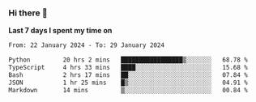 ### Hi there 👋

**Last 7 days I spent my time on**
<!--START_SECTION:waka-->

```txt
From: 22 January 2024 - To: 29 January 2024

Python         20 hrs 2 mins   █████████████████▒░░░░░░░   68.78 %
TypeScript     4 hrs 33 mins   ████░░░░░░░░░░░░░░░░░░░░░   15.68 %
Bash           2 hrs 17 mins   ██░░░░░░░░░░░░░░░░░░░░░░░   07.84 %
JSON           1 hr 25 mins    █▒░░░░░░░░░░░░░░░░░░░░░░░   04.91 %
Markdown       14 mins         ▒░░░░░░░░░░░░░░░░░░░░░░░░   00.84 %
```

<!--END_SECTION:waka-->


<!--
**bo233/bo233** is a ✨ _special_ ✨ repository because its `README.md` (this file) appears on your GitHub profile.

Here are some ideas to get you started:

- 🔭 I’m currently working on ...
- 🌱 I’m currently learning ...
- 👯 I’m looking to collaborate on ...
- 🤔 I’m looking for help with ...
- 💬 Ask me about ...
- 📫 How to reach me: ...
- 😄 Pronouns: ...
- ⚡ Fun fact: ...
-->
